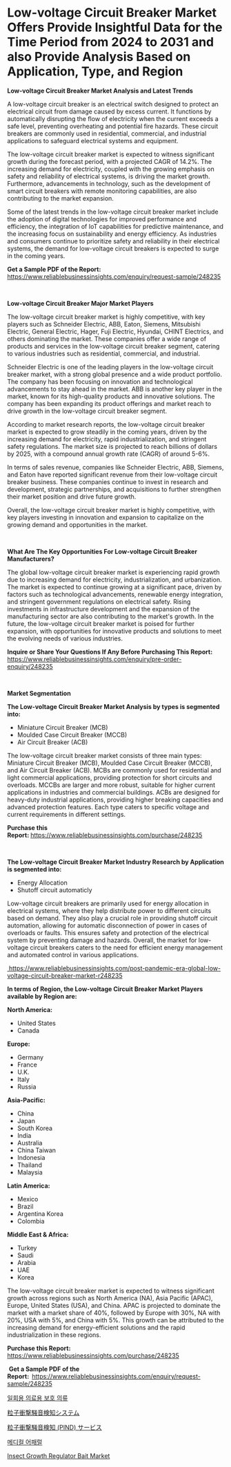 <p><h1>Low-voltage Circuit Breaker Market Offers Provide Insightful Data for the Time Period from 2024 to 2031 and also Provide Analysis Based on Application, Type, and Region</h1></p><p><strong>Low-voltage Circuit Breaker Market Analysis and Latest Trends</strong></p>
<p><p>A low-voltage circuit breaker is an electrical switch designed to protect an electrical circuit from damage caused by excess current. It functions by automatically disrupting the flow of electricity when the current exceeds a safe level, preventing overheating and potential fire hazards. These circuit breakers are commonly used in residential, commercial, and industrial applications to safeguard electrical systems and equipment.</p><p>The low-voltage circuit breaker market is expected to witness significant growth during the forecast period, with a projected CAGR of 14.2%. The increasing demand for electricity, coupled with the growing emphasis on safety and reliability of electrical systems, is driving the market growth. Furthermore, advancements in technology, such as the development of smart circuit breakers with remote monitoring capabilities, are also contributing to the market expansion.</p><p>Some of the latest trends in the low-voltage circuit breaker market include the adoption of digital technologies for improved performance and efficiency, the integration of IoT capabilities for predictive maintenance, and the increasing focus on sustainability and energy efficiency. As industries and consumers continue to prioritize safety and reliability in their electrical systems, the demand for low-voltage circuit breakers is expected to surge in the coming years.</p></p>
<p><strong>Get a Sample PDF of the Report:&nbsp;</strong> <a href="https://www.reliablebusinessinsights.com/enquiry/request-sample/248235">https://www.reliablebusinessinsights.com/enquiry/request-sample/248235</a></p>
<p>&nbsp;</p>
<p><strong>Low-voltage Circuit Breaker Major Market Players</strong></p>
<p><p>The low-voltage circuit breaker market is highly competitive, with key players such as Schneider Electric, ABB, Eaton, Siemens, Mitsubishi Electric, General Electric, Hager, Fuji Electric, Hyundai, CHINT Electrics, and others dominating the market. These companies offer a wide range of products and services in the low-voltage circuit breaker segment, catering to various industries such as residential, commercial, and industrial.</p><p>Schneider Electric is one of the leading players in the low-voltage circuit breaker market, with a strong global presence and a wide product portfolio. The company has been focusing on innovation and technological advancements to stay ahead in the market. ABB is another key player in the market, known for its high-quality products and innovative solutions. The company has been expanding its product offerings and market reach to drive growth in the low-voltage circuit breaker segment.</p><p>According to market research reports, the low-voltage circuit breaker market is expected to grow steadily in the coming years, driven by the increasing demand for electricity, rapid industrialization, and stringent safety regulations. The market size is projected to reach billions of dollars by 2025, with a compound annual growth rate (CAGR) of around 5-6%.</p><p>In terms of sales revenue, companies like Schneider Electric, ABB, Siemens, and Eaton have reported significant revenue from their low-voltage circuit breaker business. These companies continue to invest in research and development, strategic partnerships, and acquisitions to further strengthen their market position and drive future growth.</p><p>Overall, the low-voltage circuit breaker market is highly competitive, with key players investing in innovation and expansion to capitalize on the growing demand and opportunities in the market.</p></p>
<p>&nbsp;</p>
<p><strong>What Are The Key Opportunities For Low-voltage Circuit Breaker Manufacturers?</strong></p>
<p><p>The global low-voltage circuit breaker market is experiencing rapid growth due to increasing demand for electricity, industrialization, and urbanization. The market is expected to continue growing at a significant pace, driven by factors such as technological advancements, renewable energy integration, and stringent government regulations on electrical safety. Rising investments in infrastructure development and the expansion of the manufacturing sector are also contributing to the market's growth. In the future, the low-voltage circuit breaker market is poised for further expansion, with opportunities for innovative products and solutions to meet the evolving needs of various industries.</p></p>
<p><strong>Inquire or Share Your Questions If Any Before Purchasing This Report:</strong> <a href="https://www.reliablebusinessinsights.com/enquiry/pre-order-enquiry/248235">https://www.reliablebusinessinsights.com/enquiry/pre-order-enquiry/248235</a></p>
<p>&nbsp;</p>
<p><strong>Market Segmentation</strong></p>
<p><strong>The Low-voltage Circuit Breaker Market Analysis by types is segmented into:</strong></p>
<p><ul><li>Miniature Circuit Breaker (MCB)</li><li>Moulded Case Circuit Breaker (MCCB)</li><li>Air Circuit Breaker (ACB)</li></ul></p>
<p><p>The low-voltage circuit breaker market consists of three main types: Miniature Circuit Breaker (MCB), Moulded Case Circuit Breaker (MCCB), and Air Circuit Breaker (ACB). MCBs are commonly used for residential and light commercial applications, providing protection for short circuits and overloads. MCCBs are larger and more robust, suitable for higher current applications in industries and commercial buildings. ACBs are designed for heavy-duty industrial applications, providing higher breaking capacities and advanced protection features. Each type caters to specific voltage and current requirements in different settings.</p></p>
<p><strong>Purchase this Report:&nbsp;</strong><a href="https://www.reliablebusinessinsights.com/purchase/248235">https://www.reliablebusinessinsights.com/purchase/248235</a></p>
<p>&nbsp;</p>
<p><strong>The Low-voltage Circuit Breaker Market Industry Research by Application is segmented into:</strong></p>
<p><ul><li>Energy Allocation</li><li>Shutoff circuit automaticly</li></ul></p>
<p><p>Low-voltage circuit breakers are primarily used for energy allocation in electrical systems, where they help distribute power to different circuits based on demand. They also play a crucial role in providing shutoff circuit automation, allowing for automatic disconnection of power in cases of overloads or faults. This ensures safety and protection of the electrical system by preventing damage and hazards. Overall, the market for low-voltage circuit breakers caters to the need for efficient energy management and automated control in various applications.</p></p>
<p><a href="https://www.reliablebusinessinsights.com/post-pandemic-era-global-low-voltage-circuit-breaker-market-r248235">&nbsp;https://www.reliablebusinessinsights.com/post-pandemic-era-global-low-voltage-circuit-breaker-market-r248235</a></p>
<p><strong>In terms of Region, the Low-voltage Circuit Breaker Market Players available by Region are:</strong></p>
<p>
    <p> <strong> North America: </strong>
        <ul>
            <li>United States</li>
            <li>Canada</li>
        </ul>
        </p> 
    <p> <strong> Europe: </strong>
        <ul>
            <li>Germany</li>
            <li>France</li>
            <li>U.K.</li>
            <li>Italy</li>
            <li>Russia</li>
        </ul>
        </p> 
    <p> <strong> Asia-Pacific: </strong>
        <ul>
            <li>China</li>
            <li>Japan</li>
            <li>South Korea</li>
            <li>India</li>
            <li>Australia</li>
            <li>China Taiwan</li>
            <li>Indonesia</li>
            <li>Thailand</li>
            <li>Malaysia</li>
        </ul>
        </p> 
    <p> <strong> Latin America: </strong>
        <ul>
            <li>Mexico</li>
            <li>Brazil</li>
            <li>Argentina Korea</li>
            <li>Colombia</li>
        </ul>
        </p> 
    <p> <strong> Middle East & Africa: </strong>
        <ul>
            <li>Turkey</li>
            <li>Saudi</li>
            <li>Arabia</li>
            <li>UAE</li>
            <li>Korea</li>
        </ul>
    </p>
    </p>
<p><p>The low-voltage circuit breaker market is expected to witness significant growth across regions such as North America (NA), Asia Pacific (APAC), Europe, United States (USA), and China. APAC is projected to dominate the market with a market share of 40%, followed by Europe with 30%, NA with 20%, USA with 5%, and China with 5%. This growth can be attributed to the increasing demand for energy-efficient solutions and the rapid industrialization in these regions.</p></p>
<p><strong>Purchase this Report: </strong><a href="https://www.reliablebusinessinsights.com/purchase/248235">https://www.reliablebusinessinsights.com/purchase/248235</a></p>
<p>&nbsp;<strong>Get a Sample PDF of the Report:&nbsp;&nbsp;</strong><a href="https://www.reliablebusinessinsights.com/enquiry/request-sample/248235">https://www.reliablebusinessinsights.com/enquiry/request-sample/248235</a></p>
<p><strong></strong></p>
<p><p><a href="https://github.com/crfsywufhm81415/Market-Research-Report-List-2/blob/main/3293460126387.md">일회용 의료용 보호 의류</a></p><p><a href="https://github.com/oafhukehf4709715/Market-Research-Report-List-2/blob/main/5622072118968.md">粒子衝撃騒音検知システム</a></p><p><a href="https://github.com/LuzHills1972/Market-Research-Report-List-1/blob/main/9971355118967.md">粒子衝撃騒音検知 (PIND) サービス</a></p><p><a href="https://github.com/vs10l4sfg5c/Market-Research-Report-List-2/blob/main/5466539126388.md">메디컬 어패럴</a></p><p><a href="https://github.com/pjcfca/Market-Research-Report-List-3/blob/main/insect-growth-regulator-bait-market.md">Insect Growth Regulator Bait Market</a></p></p>